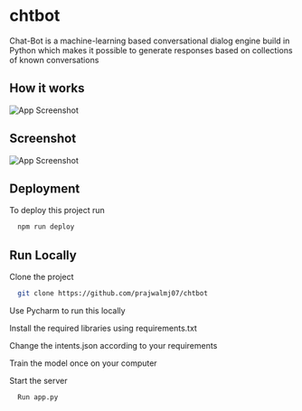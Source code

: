 # chtbot
Chat-Bot is a machine-learning based conversational dialog engine build in Python which makes it possible to generate responses based on collections of known conversations

## How it works

![App Screenshot](https://spgon.com/wp-content/uploads/2019/07/How-chatbot-works-600x387.jpg)

## Screenshot


![App Screenshot](https://github.com/prajwalmj07/chtbot/blob/main/static/images/screenshot.png)

## Deployment

To deploy this project run

```bash
  npm run deploy
```

## Run Locally

Clone the project

```bash
  git clone https://github.com/prajwalmj07/chtbot
```
Use Pycharm to run this locally

Install the required libraries using requirements.txt

Change the intents.json according to your requirements

Train the model once on your computer 

Start the server

```bash
  Run app.py
```

